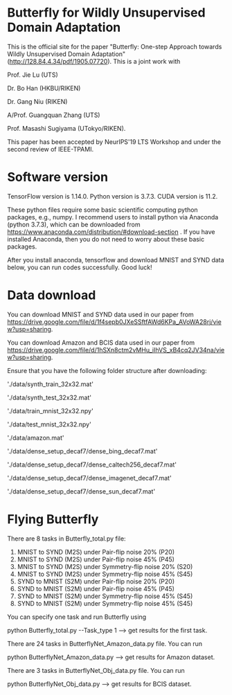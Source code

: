# Butterfly for Wildly Unsupervised Domain Adaptation
This is the official site for the paper "Butterfly: One-step Approach towards Wildly Unsupervised Domain Adaptation" (http://128.84.4.34/pdf/1905.07720). This is a joint work with 

Prof. Jie Lu (UTS)

Dr. Bo Han (HKBU/RIKEN)

Dr. Gang Niu (RIKEN)

A/Prof. Guangquan Zhang (UTS)

Prof. Masashi Sugiyama (UTokyo/RIKEN).

This paper has been accepted by NeurIPS'19 LTS Workshop and under the second review of IEEE-TPAMI.

# Software version
TensorFlow version is 1.14.0. Python version is 3.7.3. CUDA version is 11.2.

These python files require some basic scientific computing python packages, e.g., numpy. I recommend users to install python via Anaconda (python 3.7.3), which can be downloaded from https://www.anaconda.com/distribution/#download-section . If you have installed Anaconda, then you do not need to worry about these basic packages.

After you install anaconda, tensorflow and download MNIST and SYND data below, you can run codes successfully. Good luck!

# Data download
You can download MNIST and SYND data used in our paper from https://drive.google.com/file/d/1f4sepb0JXeSSftfAWd6KPa_AVoWA28rj/view?usp=sharing.

You can download Amazon and BCIS data used in our paper from https://drive.google.com/file/d/1hSXn8ctm2vMHu_iIhVS_xB4cq2JV34na/view?usp=sharing.

Ensure that you have the following folder structure after downloading:

'./data/synth_train_32x32.mat'

'./data/synth_test_32x32.mat'

'./data/train_mnist_32x32.npy'

'./data/test_mnist_32x32.npy'

'./data/amazon.mat'

'./data/dense_setup_decaf7/dense_bing_decaf7.mat'

'./data/dense_setup_decaf7/dense_caltech256_decaf7.mat'

'./data/dense_setup_decaf7/dense_imagenet_decaf7.mat'

'./data/dense_setup_decaf7/dense_sun_decaf7.mat'

# Flying Butterfly
There are 8 tasks in Butterfly_total.py file:
1. MNIST to SYND (M2S) under Pair-flip noise 20% (P20)
2. MNIST to SYND (M2S) under Pair-flip noise 45% (P45)
3. MNIST to SYND (M2S) under Symmetry-flip noise 20% (S20)
4. MNIST to SYND (M2S) under Symmetry-flip noise 45% (S45)
5. SYND to MNIST (S2M) under Pair-flip noise 20% (P20)
6. SYND to MNIST (S2M) under Pair-flip noise 45% (P45)
7. SYND to MNIST (S2M) under Symmetry-flip noise 45% (S45)
8. SYND to MNIST (S2M) under Symmetry-flip noise 45% (S45)

You can specify one task and run Butterfly using 

python Butterfly_total.py --Task_type 1 --> get results for the first task.

There are 24 tasks in ButterflyNet_Amazon_data.py file. You can run 

python ButterflyNet_Amazon_data.py --> get results for Amazon dataset.

There are 3 tasks in ButterflyNet_Obj_data.py file. You can run 

python ButterflyNet_Obj_data.py --> get results for BCIS dataset.
